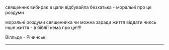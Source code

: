 
священник вибирає в цапи відбувайла безхатька - моральні про це роздуми

моральні роздуми священника чи можна заради життя віддати чиєсь інше життя - в біблії нема про це!!!!

Вілльде - Річинські
____________________